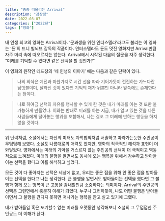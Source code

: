 ```yaml
---
title: "종종 떠올리는 Arrival"
description: "감상평"
date: 2022-03-07
categories: ["2022년"]
tags: ["영화"]
---
```


내 인생 최고의 영화는 Arrival이다.
‘문과생을 위한 인터스텔라’라고도 불리는 이 영화는 ‘듄’의 드니 빌뇌브 감독의 작품이다.
인터스텔라도 듄도 멋진 영화지만 Arrival만큼 자주 머리 속에 떠오르지는 않는다.
Arrival에서 시작된 다음의 질문을 자주 생각한다.
“미래를 기억할 수 있다면 같은 선택을 할 것인가?”

이 영화의 원작인 테드창의 ‘네 인생의 이야기’ 에는 다음과 같은 단락이 있다.

> 나의 의식은 예전과 마찬가지로 시간 선을 따라 기어가듯이 전진하는 가느다란 담뱃불이며, 달라진 것이 있다면 기억의 재가 뒤뿐만 아니라 앞쪽에도 존재한다는 점이다.

> 나로 하여금 선택의 자유를 행사할 수 있게 한 것은 내가 미래를 아는 것 또한 불가능하게 만들었다. 이와는 반대로 미래를 아는 지금, 내가 알고 있는 것을 다른 사람들에게 털어놓는 행위를 포함해서, 나는 결코 그 미래에 반하는 행동을 하지 않을 것이다.

----------

위 단락처럼, 소설에서는 자신의 미래도 과학법칙처럼 서술하고 따라가는듯한 주인공이 무덤덤해 보였다.
소설도 나름대로의 매력도 있지만, 영화의 적극적인 해석과 표현이 더 와닿았다.
영화에서는 미래의 기억을 거스르지 않는 주인공의 선택이 더 극적이고 역동적으로 느껴졌다. 미래의 불행을 알면서도 동시에 오는 행복을 위해서 감수하고 받아들이는 선택을 했다고 이를 해석하고 싶었다.

모든 것이 다 좋아지는 선택은 세상에 없고, 우리는 좋은 점을 위해 안 좋은 점을 받아들이는 선택을 한다고 나는 생각한다. 큰 불행을 알면서도 받아들이는 선택을 했다면 그 불행과 함께 오는 행복이 큰 고통을 감내할만큼 소중하다는 의미이다. Arrival의 주인공의 선택은 그런면에서 충분히 이해가 되었다.
누구나 그러하듯이, 나도 어떤 불행은 받아들이면서 그 불행을 견디지 못하면 떠나가는 행복을 안고 살고 있기에 그랬다.

내가 받아들일 혹은 포기할수 없는 미래를 오랫동안 생각해보니 소설의 그 무덤덤한 주인공도 더 이해가 된다.